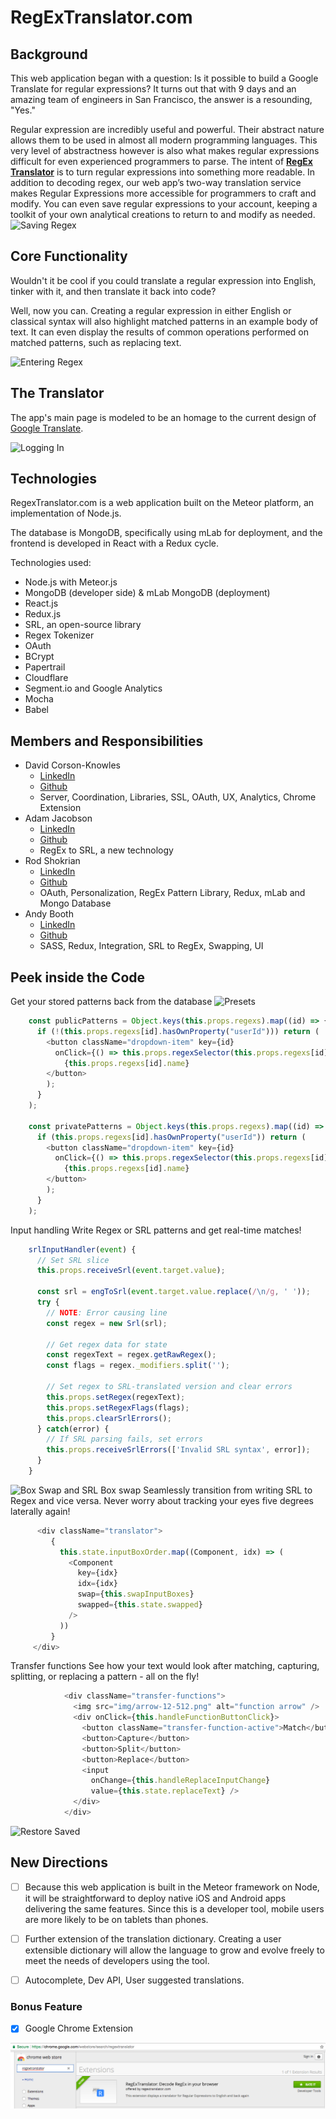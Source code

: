 # RegExTranslator.com

## Background

This web application began with a question: Is it possible to build a Google Translate for regular expressions? It turns out that with 9 days and an amazing team of engineers in San Francisco, the answer is a resounding, "Yes."

Regular expression are incredibly useful and powerful. Their abstract nature allows them to be used in almost all modern programming languages. This very level of abstractness however is also what makes regular expressions difficult for even experienced programmers to parse. The intent of [**RegEx Translator**](https://www.regextranslator.com) is to turn regular expressions into something more readable. In addition to decoding regex, our web app’s two-way translation service makes Regular Expressions more accessible for programmers to craft and modify. You can even save regular expressions to your account, keeping a toolkit of your own analytical creations to return to and modify as needed.
![Saving Regex](https://github.com/corsonknowles/RegExTranslator.com/blob/gifs/docs/gifs/saving.gif)

## Core Functionality

Wouldn't it be cool if you could translate a regular expression into English, tinker with it, and then translate it back into code?

Well, now you can. Creating a regular expression in either English or classical syntax will also highlight matched patterns in an example body of text. It can even display the results of common operations performed on matched patterns, such as replacing text.

![Entering Regex](https://github.com/corsonknowles/RegExTranslator.com/blob/gifs/docs/gifs/entering_regex.gif)

## The Translator

The app's main page is modeled to be an homage to the current design of [Google Translate](https://translate.google.com/).  

![Logging In](https://github.com/corsonknowles/RegExTranslator.com/blob/gifs/docs/gifs/login.gif)

## Technologies

RegexTranslator.com is a web application built on the Meteor platform, an implementation of Node.js.

The database is MongoDB, specifically using mLab for deployment, and the frontend is developed in React with a Redux cycle.

Technologies used:

- Node.js with Meteor.js
- MongoDB (developer side) & mLab MongoDB (deployment)
- React.js
- Redux.js
- SRL, an open-source library
- Regex Tokenizer
- OAuth
- BCrypt
- Papertrail
- Cloudflare
- Segment.io and Google Analytics
- Mocha
- Babel


## Members and Responsibilities

- David Corson-Knowles 
    - [LinkedIn](https://www.linkedin.com/in/davidcorsonknowles/) 
    - [Github](https://github.com/corsonknowles/)
    - Server, Coordination, Libraries, SSL, OAuth, UX, Analytics, Chrome Extension
- Adam Jacobson
    - [LinkedIn](https://www.linkedin.com/in/adam-jacobson/)
    - [Github](https://github.com/AdamJacobson)
    - RegEx to SRL, a new technology
- Rod Shokrian
    - [LinkedIn](https://www.linkedin.com/in/rodshokrian/)
    - [Github](https://github.com/RodShokrian)
    - OAuth, Personalization, RegEx Pattern Library, Redux, mLab and Mongo Database
- Andy Booth
    - [LinkedIn](https://www.linkedin.com/in/andydennisonbooth/)
    - [Github](https://github.com/andydennisonbooth)
    - SASS, Redux, Integration, SRL to RegEx, Swapping, UI

## Peek inside the Code

Get your stored patterns back from the database
![Presets](https://github.com/corsonknowles/RegExTranslator.com/blob/gifs/docs/gifs/presets.gif)
```JavaScript
    const publicPatterns = Object.keys(this.props.regexs).map((id) => {
      if (!(this.props.regexs[id].hasOwnProperty("userId"))) return (
        <button className="dropdown-item" key={id}
          onClick={() => this.props.regexSelector(this.props.regexs[id].pattern)}>
            {this.props.regexs[id].name}
        </button>
        );
      }
    );

    const privatePatterns = Object.keys(this.props.regexs).map((id) => {
      if (this.props.regexs[id].hasOwnProperty("userId")) return (
        <button className="dropdown-item" key={id}
          onClick={() => this.props.regexSelector(this.props.regexs[id].pattern)}>
            {this.props.regexs[id].name}
        </button>
        );
      }
    );
```


Input handling
Write Regex or SRL patterns and get real-time matches!

```JavaScript
    srlInputHandler(event) {
      // Set SRL slice
      this.props.receiveSrl(event.target.value);

      const srl = engToSrl(event.target.value.replace(/\n/g, ' '));
      try {
        // NOTE: Error causing line
        const regex = new Srl(srl);

        // Get regex data for state
        const regexText = regex.getRawRegex();
        const flags = regex._modifiers.split('');

        // Set regex to SRL-translated version and clear errors
        this.props.setRegex(regexText);
        this.props.setRegexFlags(flags);
        this.props.clearSrlErrors();
      } catch(error) {
        // If SRL parsing fails, set errors
        this.props.receiveSrlErrors(['Invalid SRL syntax', error]);
      }
    }
 ```

![Box Swap and SRL](https://github.com/corsonknowles/RegExTranslator.com/blob/gifs/docs/gifs/srl.gif)
Box swap
Seamlessly transition from writing SRL to Regex and vice versa. Never worry about tracking your eyes five degrees laterally again!

 ```JavaScript
       <div className="translator">
          {
            this.state.inputBoxOrder.map((Component, idx) => (
              <Component
                key={idx}
                idx={idx}
                swap={this.swapInputBoxes}
                swapped={this.state.swapped}
              />
            ))
          }
      </div>
 ```

Transfer functions
See how your text would look after matching, capturing, splitting, or replacing a pattern - all on the fly! 

```JavaScript
            <div className="transfer-functions">
              <img src="img/arrow-12-512.png" alt="function arrow" />
              <div onClick={this.handleFunctionButtonClick}>
                <button className="transfer-function-active">Match</button>
                <button>Capture</button>
                <button>Split</button>
                <button>Replace</button>
                <input
                  onChange={this.handleReplaceInputChange}
                  value={this.state.replaceText} />
              </div>
            </div>

```
![Restore Saved](https://github.com/corsonknowles/RegExTranslator.com/blob/gifs/docs/gifs/using_saved.gif)

## New Directions

- [ ] Because this web application is built in the Meteor framework on Node, it will be straightforward to deploy native iOS and Android apps delivering the same features. Since this is a developer tool, mobile users are more likely to be on tablets than phones.

- [ ] Further extension of the translation dictionary. Creating a user extensible dictionary will allow the language to grow and evolve freely to meet the needs of developers using the tool.

- [ ] Autocomplete, Dev API, User suggested translations.  

### Bonus Feature

- [x] Google Chrome Extension

![ChomeExtension](docs/chrome_extension_regex.png)


